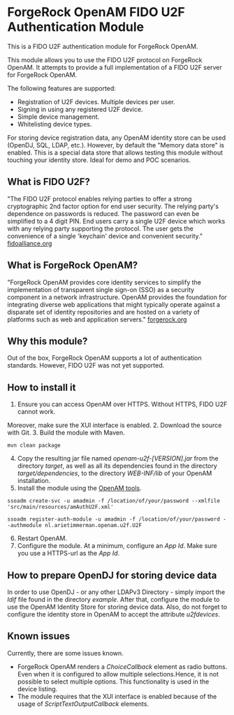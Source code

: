
# ForgeRock OpenAM FIDO U2F Authentication Module

This is a FIDO U2F authentication module for ForgeRock OpenAM.

This module allows you to use the FIDO U2F protocol on ForgeRock OpenAM.
It attempts to provide a full implementation of a FIDO U2F server for ForgeRock OpenAM.

The following features are supported:

* Registration of U2F devices. Multiple devices per user.
* Signing in using any registered U2F device.
* Simple device management.
* Whitelisting device types.

For storing device registration data, any OpenAM identity store can be used (OpenDJ, SQL, LDAP, etc.). However, by default the "Memory data store" is enabled. This is a special data store that allows testing this module without touching your identity store. Ideal for demo and POC scenarios.   

## What is FIDO U2F? 
> 
"The FIDO U2F protocol enables relying parties to offer a strong cryptographic 2nd factor option for end user security. The relying party's dependence on passwords is reduced. The password can even be simplified to a 4 digit PIN. End users carry a single U2F device which works with any relying party supporting the protocol. The user gets the convenience of a single 'keychain' device and convenient security."
[fidoalliance.org](https://fidoalliance.org "")

## What is ForgeRock OpenAM?
> 
"ForgeRock OpenAM provides core identity services to simplify the implementation of transparent single sign-on (SSO) as a security component in a network infrastructure. OpenAM provides the foundation for integrating diverse web applications that might typically operate against a disparate set of identity repositories and are hosted on a variety of platforms such as web and application servers."
[forgerock.org](https://forgerock.org "")

## Why this module?

Out of the box, ForgeRock OpenAM supports a lot of authentication standards. However, FIDO U2F was not yet supported.

## How to install it

1.  Ensure you can access OpenAM over HTTPS. Without HTTPS, FIDO U2F cannot work.
  
  Moreover, make sure the XUI interface is enabled.
2.  Download the source with Git.
3.  Build the module with Maven.
  
  ```
  mvn clean package
  ```
  
4.  Copy the resulting jar file named *openam-u2f-[VERSION].jar* from the directory *target*, as well as all its dependencies found in the directory *target/dependencies*, to the  directory *WEB-INF/lib* of your OpenAM installation.
5.   Install the module using the [OpenAM tools](https://backstage.forgerock.com/#!/docs/openam/12.0.0/install-guide/chap-install-tools "OpenAM tools").
  
  ```
  ssoadm create-svc -u amadmin -f /location/of/your/password --xmlfile 'src/main/resources/amAuthU2F.xml'
  ```
  
  ```
  ssoadm register-auth-module -u amadmin -f /location/of/your/password --authmodule nl.arietimmerman.openam.u2f.U2F
  ```
  
6. Restart OpenAM.
7. Configure the module. At a minimum, configure an *App Id*. Make sure you use a HTTPS-url as the *App Id*.	

## How to prepare OpenDJ for storing device data

In order to use OpenDJ - or any other LDAPv3 Directory - simply import the *ldif* file found in the directory *example*.
After that, configure the module to use the OpenAM Identity Store for storing device data.
Also, do not forget to configure the identity store in OpenAM to accept the attribute *u2fdevices*.

## Known issues

Currently, there are some issues known.

*   ForgeRock OpenAM renders a *ChoiceCallback* element as radio buttons. Even when it is configured to allow multiple selections.Hence, it is not possible to select multiple options. This functionality is used in the device listing.
*   The module requires that the XUI interface is enabled because of the usage of *ScriptTextOutputCallback* elements.
